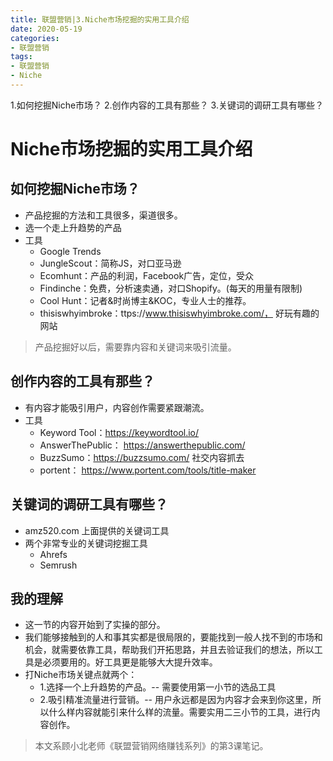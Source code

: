 ```yaml
---
title: 联盟营销|3.Niche市场挖掘的实用工具介绍
date: 2020-05-19
categories:
- 联盟营销
tags:
- 联盟营销
- Niche
---
```


1.如何挖掘Niche市场？
2.创作内容的工具有那些？
3.关键词的调研工具有哪些？
<!-- more -->

# Niche市场挖掘的实用工具介绍
## 如何挖掘Niche市场？
- 产品挖掘的方法和工具很多，渠道很多。
- 选一个走上升趋势的产品
- 工具
    - Google Trends
    - JungleScout：简称JS，对口亚马逊
    - Ecomhunt：产品的利润，Facebook广告，定位，受众
    - Findinche：免费，分析速卖通，对口Shopify。(每天的用量有限制)
    - Cool Hunt：记者&时尚博主&KOC，专业人士的推荐。
    - thisiswhyimbroke：ttps://www.thisiswhyimbroke.com/， 好玩有趣的网站
> 产品挖掘好以后，需要靠内容和关键词来吸引流量。

## 创作内容的工具有那些？
- 有内容才能吸引用户，内容创作需要紧跟潮流。
- 工具
    - Keyword Tool：https://keywordtool.io/
    - AnswerThePublic： https://answerthepublic.com/
    - BuzzSumo：https://buzzsumo.com/ 社交内容抓去
    - portent： https://www.portent.com/tools/title-maker


## 关键词的调研工具有哪些？
- amz520.com 上面提供的关键词工具
- 两个非常专业的关键词挖掘工具
    - Ahrefs
    - Semrush

## 我的理解
- 这一节的内容开始到了实操的部分。
- 我们能够接触到的人和事其实都是很局限的，要能找到一般人找不到的市场和机会，就需要依靠工具，帮助我们开拓思路，并且去验证我们的想法，所以工具是必须要用的。好工具更是能够大大提升效率。
- 打Niche市场关键点就两个：
    - 1.选择一个上升趋势的产品。-- 需要使用第一小节的选品工具
    - 2.吸引精准流量进行营销。--  用户永远都是因为内容才会来到你这里，所以什么样内容就能引来什么样的流量。需要实用二三小节的工具，进行内容创作。

> 本文系顾小北老师《联盟营销网络赚钱系列》的第3课笔记。

